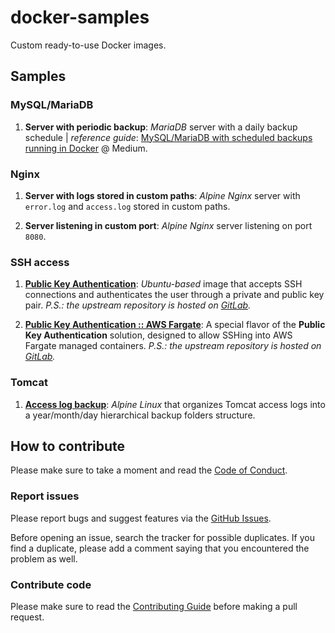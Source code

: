 # docker-samples

Custom ready-to-use Docker images.

## Samples

### MySQL/MariaDB

1. **Server with periodic backup**: _MariaDB_ server with a daily backup schedule
   | _reference guide_: [MySQL/MariaDB with scheduled backups running in Docker][1] @ Medium.

### Nginx

1. **Server with logs stored in custom paths**: _Alpine Nginx_ server with `error.log` and
   `access.log` stored in custom paths.

1. **Server listening in custom port**: _Alpine Nginx_ server listening on port `8080`.

### SSH access

1. [**Public Key Authentication**][2]: _Ubuntu-based_ image that accepts SSH connections and
   authenticates the user through a private and public key pair. _P.S.: the upstream repository is
   hosted on [GitLab][3]._

1. [**Public Key Authentication :: AWS Fargate**][4]: A special flavor of the
   **Public Key Authentication** solution, designed to allow SSHing into AWS Fargate managed
   containers. _P.S.: the upstream repository is hosted on [GitLab][5]._

### Tomcat

1. [**Access log backup**][6]: _Alpine Linux_ that organizes Tomcat access logs into a
   year/month/day hierarchical backup folders structure.

## How to contribute

Please make sure to take a moment and read the [Code of
Conduct](https://github.com/ricardolsmendes/docker-samples/blob/master/.github/CODE_OF_CONDUCT.md).

### Report issues

Please report bugs and suggest features via the [GitHub
Issues](https://github.com/ricardolsmendes/docker-samples/issues).

Before opening an issue, search the tracker for possible duplicates. If you find a duplicate, please
add a comment saying that you encountered the problem as well.

### Contribute code

Please make sure to read the [Contributing
Guide](https://github.com/ricardolsmendes/docker-samples/blob/master/.github/CONTRIBUTING.md)
before making a pull request.

[1]: https://medium.com/@ricardolsmendes/mysql-mariadb-with-scheduled-backup-jobs-running-in-docker-1956e9892e78
[2]: ./ssh-access/public-key-auth
[3]: https://gitlab.com/ricardomendes/docker-ssh-public-key-auth
[4]: ./ssh-access/aws-fargate
[5]: https://gitlab.com/ricardomendes/docker-ssh-aws-fargate
[6]: ./tomcat/access-log-backup

